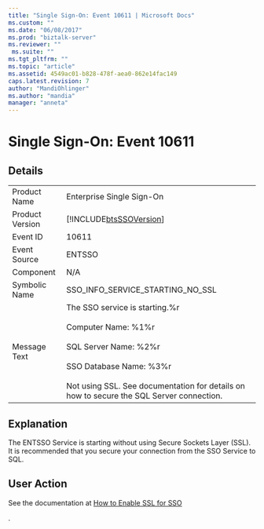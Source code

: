 ```yaml
---
title: "Single Sign-On: Event 10611 | Microsoft Docs"
ms.custom: ""
ms.date: "06/08/2017"
ms.prod: "biztalk-server"
ms.reviewer: ""
 ms.suite: ""
ms.tgt_pltfrm: ""
ms.topic: "article"
ms.assetid: 4549ac01-b828-478f-aea0-862e14fac149
caps.latest.revision: 7
author: "MandiOhlinger"
ms.author: "mandia"
manager: "anneta"
---
```

# Single Sign-On: Event 10611
## Details  
  
|||  
|-|-|  
|Product Name|Enterprise Single Sign-On|  
|Product Version|[!INCLUDE[btsSSOVersion](../includes/btsssoversion-md.md)]|  
|Event ID|10611|  
|Event Source|ENTSSO|  
|Component|N/A|  
|Symbolic Name|SSO_INFO_SERVICE_STARTING_NO_SSL|  
|Message Text|The SSO service is starting.%r<br /><br /> Computer Name: %1%r<br /><br /> SQL Server Name: %2%r<br /><br /> SSO Database Name: %3%r<br /><br /> Not using SSL. See documentation for details on how to secure the SQL Server connection.|  
  
## Explanation  
 The ENTSSO Service is starting without using Secure Sockets Layer (SSL). It is recommended that you secure your connection from the SSO Service to SQL.  
  
## User Action  
 See the documentation at [How to Enable SSL for SSO](../core/how-to-enable-ssl-for-sso.md)  
  
 .